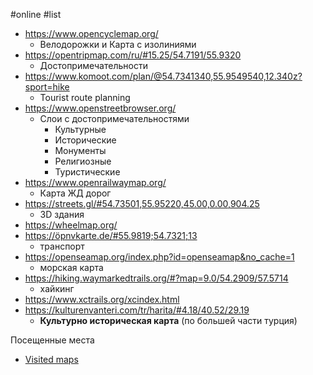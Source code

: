#online #list 

- https://www.opencyclemap.org/
	- Велодорожки и Карта с изолиниями
- https://opentripmap.com/ru/#15.25/54.7191/55.9320
	- Достопримечательности
- https://www.komoot.com/plan/@54.7341340,55.9549540,12.340z?sport=hike
	- Tourist route planning
- https://www.openstreetbrowser.org/
	- Слои с достопримечательностями
		- Культурные
		- Исторические
		- Монументы
		- Религиозные
		- Туристические
- https://www.openrailwaymap.org/
	- Карта ЖД дорог
- https://streets.gl/#54.73501,55.95220,45.00,0.00,904.25
	- 3D здания
- https://wheelmap.org/
- https://öpnvkarte.de/#55.9819;54.7321;13
	- транспорт
- https://openseamap.org/index.php?id=openseamap&no_cache=1
	- морская карта
- https://hiking.waymarkedtrails.org/#?map=9.0/54.2909/57.5714
	- хайкинг
- https://www.xctrails.org/xcindex.html
- https://kulturenvanteri.com/tr/harita/#4.18/40.52/29.19
	- **Культурно историческая карта** (по большей части турция)

Посещенные места
- [Visited maps](Visited%20maps.md)